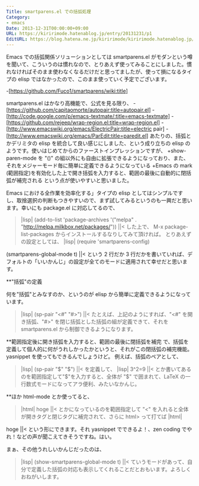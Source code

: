 ```yaml
---
Title: smartparens.el での括弧処理
Category:
- emacs
Date: 2013-12-31T00:00:00+09:00
URL: https://kiririmode.hatenablog.jp/entry/20131231/p1
EditURL: https://blog.hatena.ne.jp/kiririmode/kiririmode.hatenablog.jp/atom/entry/8454420450078209523
---
```



Emacs での括弧関係ソリューションとしては smartparens.el がモダンという噂を聞いて、こういうのは慣れなので、とりあえず使ってみることにしました。慣れなければそのまま使わなくなるだけだと思ってましたが、使って損になるタイプの elisp ではなかったので、このまま使っていく予定でございます。

-[https://github.com/Fuco1/smartparens/wiki:title]

smartparens.el はかなり高機能で、公式を見る限り、
-[https://github.com/capitaomorte/autopair:title=autopair.el]
-[http://code.google.com/p/emacs-textmate/:title=emacs-textmate]
-[https://github.com/rejeep/wrap-region.el:title=wrap-region.el]
-[http://www.emacswiki.org/emacs/ElectricPair:title=electric pair]
-[http://www.emacswiki.org/emacs/ParEdit:title=paredit.el]
あたりの、括弧とかデリミタの elisp を統合して良い感じにしました、という成り立ちの elisp のようです。使いはじめてからのファーストインプレッションですが、
+show-paren-mode を "()" の組以外にも自由に拡張できるようになっており、また、それをメジャーモード毎に簡単に定義できるようになっている
+Emacs の mark (範囲指定)を有効化した上で開き括弧を入力すると、範囲の最後に自動的に閉括弧が補完される
という点が使いやすいと思いました。

Emacs における全作業を効率化する」タイプの elisp としてはシンプルですし、取捨選択の判断もつきやすいので、まず試してみるというのも一興だと思います。幸いにも package.el に対応してるので、
>|lisp|
(add-to-list 'package-archives '("melpa" . "http://melpa.milkbox.net/packages/"))
||<
した上で、 M-x package-list-packages からインストールするなりしてみて頂ければ。
とりあえずの設定としては、
>|lisp|
(require 'smartparens-config)

(smartparens-global-mode t)
||<
という 2 行だか 3 行だかを書いていれば、デフォルトの「いいかんじ」の設定が全てのモードに適用されて幸せだと思います。

**"括弧"の定義

何を"括弧"とみなすのか、というのが elisp から簡単に定義できるようになっています。
>|lisp|
(sp-pair "<#" "#>")
||<
たとえば、上記のようにすれば、"<#" を開き括弧、"#>" を閉じ括弧とした括弧の組が定義できて、それを smartparens.el から制御できるようになります。

**範囲指定後に開き括弧を入力すると、範囲の最後に閉括弧を補完
で、括弧を定義して個人的に何がうれしかったかというと、それがこの閉括弧の補完機能。yasnippet を使ってもできるんでしょうけど。
例えば、括弧のペアとして、
>|lisp|
(sp-pair "$" "$")
||<
を定義して、
>|lisp|
  3^2=9
||<
とか書いてあるのを範囲指定して"$"を入力すると、全体が "$" で囲まれて、LaTeX の一行数式モードになってアラ便利、みたいなかんじ。

**ほか
html-mode とか使ってると、
>|html|
<span> hoge </span>
||<
とかになっているのを範囲指定して "<" を入れると全体が開きタグと閉じタグに補完されて、さらに html> って打てば
>|html|
<html><span> hoge </span></html>
||<
という形にできます。それ yasnippet でできるよ！、zen coding でやれ！などの声が聞こえてきそうですね。はい。


まぁ、その他うれしいかんじだったのは、
>|lisp|
(show-smartparens-global-mode t)
||<
ていうモードがあって、自分で定義した括弧の対応も表示してくれることだとおもいます。よろしくおねがいします。
